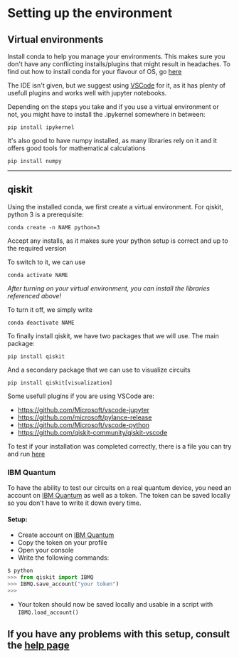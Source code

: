 # Setting up the environment

## Virtual environments

Install conda to help you manage your environments. This makes sure you don't have any conflicting installs/plugins that might result in headaches. To find out how to install conda for your flavour of OS, go [here](https://conda.io/projects/conda/en/latest/user-guide/install/index.html)

The IDE isn't given, but we suggest using [VSCode](https://code.visualstudio.com/) for it, as it has plenty of usefull plugins and works well with jupyter notebooks.

Depending on the steps you take and if you use a virtual environment or not, you might have to install the .ipykernel somewhere in between:

```
pip install ipykernel
```

It's also good to have numpy installed, as many libraries rely on it and it offers good tools for mathematical calculations

```
pip install numpy
```

---


## qiskit

Using the installed conda, we first create a virtual environment. For qiskit, python 3 is a prerequisite:
```
conda create -n NAME python=3
```

Accept any installs, as it makes sure your python setup is correct and up to the required version

To switch to it, we can use
```
conda activate NAME
```

_After turning on your virtual environment, you can install the libraries referenced above!_

To turn it off, we simply write
```
conda deactivate NAME
```

To finally install qiskit, we have two packages that we will use. The main package:

```
pip install qiskit
```

And a secondary package that we can use to visualize circuits
```
pip install qiskit[visualization]
```

Some usefull plugins if you are using VSCode are:
- https://github.com/Microsoft/vscode-jupyter
- https://github.com/microsoft/pylance-release
- https://github.com/Microsoft/vscode-python
- https://github.com/qiskit-community/qiskit-vscode

To test if your installation was completed correctly, there is a file you can try and run [here](https://github.com/RicardoMonteiroSimoes/ZHAW_PAHS212/blob/main/jupyter/qiskit_test.ipynb)

### IBM Quantum

To have the ability to test our circuits on a real quantum device, you need an account on [IBM Quantum](https://quantum-computing.ibm.com/) as well as a token. The token can be saved locally so you don't have to write it down every time.

#### Setup:
- Create account on [IBM Quantum](https://quantum-computing.ibm.com/)
- Copy the token on your profile
- Open your console
- Write the following commands:
```python
$ python
>>> from qiskit import IBMQ
>>> IBMQ.save_account("your token")
>>>
```
- Your token should now be saved locally and usable in a script with `IBMQ.load_account()`

If you have any problems with this setup, consult the [help page](https://quantum-computing.ibm.com/lab/docs/iql/manage/account/ibmq)
---






